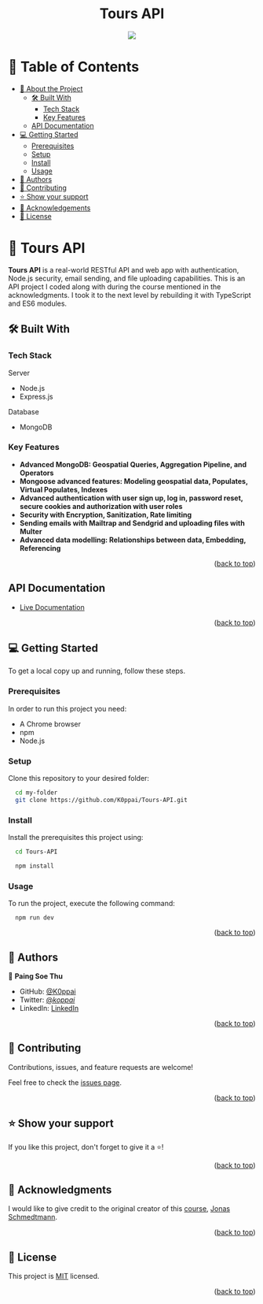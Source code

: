 <a name="readme-top"></a>

<div align="center">

  <h1><b>Tours API</b></h1>
  <img src="./assets/images/dinespotter.png" />

</div>
<!-- TABLE OF CONTENTS -->

# 📗 Table of Contents

- [📖 About the Project](#about-project)
  - [🛠 Built With](#built-with)
    - [Tech Stack](#tech-stack)
    - [Key Features](#key-features)
  - [API Documentation](#api-documentation)
- [💻 Getting Started](#getting-started)
  - [Prerequisites](#prerequisites)
  - [Setup](#setup)
  - [Install](#install)
  - [Usage](#usage)
- [👥 Authors](#authors)
- [🤝 Contributing](#contributing)
- [⭐️ Show your support](#support)
- [🙏 Acknowledgements](#acknowledgements)
- [📝 License](#license)

<!-- PROJECT DESCRIPTION -->

# 📖 Tours API <a name="about-project"></a>

**Tours API** is a real-world RESTful API and web app with authentication, Node.js security, email sending, and file uploading capabilities. This is an API project I coded along with during the course mentioned in the acknowledgments. I took it to the next level by rebuilding it with TypeScript and ES6 modules.

## 🛠 Built With <a name="built-with"></a>

### Tech Stack <a name="tech-stack"></a>

<label>Server</label>

<ul>
  <li>Node.js</li>
  <li>Express.js</li>
</ul>
<label>Database</label>
<ul>
  <li>MongoDB</li>
</ul>
<!-- Features -->

### Key Features <a name="key-features"></a>

- **Advanced MongoDB: Geospatial Queries, Aggregation Pipeline, and Operators**
- **Mongoose advanced features: Modeling geospatial data, Populates, Virtual Populates, Indexes**
- **Advanced authentication with user sign up, log in, password reset, secure cookies and authorization with user roles**
- **Security with Encryption, Sanitization, Rate limiting**
- **Sending emails with Mailtrap and Sendgrid and uploading files with Multer**
- **Advanced data modelling: Relationships between data, Embedding, Referencing**

<p align="right">(<a href="#readme-top">back to top</a>)</p>

## API Documentation <a name="api-documentation"></a>

- [Live Documentation](https://documenter.getpostman.com/view/28835577/2s9YysE2U8)

<p align="right">(<a href="#readme-top">back to top</a>)</p>

<!-- GETTING STARTED -->

## 💻 Getting Started <a name="getting-started"></a>

To get a local copy up and running, follow these steps.

### Prerequisites

In order to run this project you need:

- A Chrome browser
- npm
- Node.js

### Setup

Clone this repository to your desired folder:

```sh
  cd my-folder
  git clone https://github.com/K0ppai/Tours-API.git
```

### Install

Install the prerequisites this project using:

```sh
  cd Tours-API

  npm install
```

### Usage

To run the project, execute the following command:

```
  npm run dev
```

<p align="right">(<a href="#readme-top">back to top</a>)</p>

<!-- AUTHORS -->

## 👥 Authors <a name="authors"></a>

👤 **Paing Soe Thu**

- GitHub: [@K0ppai](https://github.com/K0ppai)
- Twitter: [@_koppai_](https://twitter.com/_koppai_)
- LinkedIn: [LinkedIn](https://www.linkedin.com/in/paingsoe-thu)

<p align="right">(<a href="#readme-top">back to top</a>)</p>

<!-- CONTRIBUTING -->

## 🤝 Contributing <a name="contributing"></a>

Contributions, issues, and feature requests are welcome!

Feel free to check the [issues page](https://github.com/K0ppai/Tours-API/issues).

<p align="right">(<a href="#readme-top">back to top</a>)</p>

<!-- SUPPORT -->

## ⭐️ Show your support <a name="support"></a>

If you like this project, don't forget to give it a ⭐️!

<p align="right">(<a href="#readme-top">back to top</a>)</p>

<!-- ACKNOWLEDGEMENTS -->

## 🙏 Acknowledgments <a name="acknowledgements"></a>

I would like to give credit to the original creator of this [course](https://www.udemy.com/course/nodejs-express-mongodb-bootcamp/), [Jonas Schmedtmann](https://www.youtube.com/@jonasschmedtmann).

<p align="right">(<a href="#readme-top">back to top</a>)</p>

<!-- LICENSE -->

## 📝 License <a name="license"></a>

This project is [MIT](./LICENSE) licensed.

<p align="right">(<a href="#readme-top">back to top</a>)</p>
